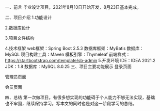 一、前言
毕业设计项目，2021年8月10日开始开发，8月23日基本完成。

二、项目介绍
1.功能设计


2.数据库设计


3.项目文件结构


4.技术框架
web框架：Spring Boot 2.5.3
数据库框架：MyBatis
数据库：MySQL
项目构建工具：Maven
模板引擎：Thymeleaf
前端样式：https://startbootstrap.com/template/sb-admin
5.开发环境
IDE：IDEA 2021.2
JDK：1.8
数据库：MySQL 8.0.25
三、项目主要功能展示
登录页面


管理员页面
  

会员页面
 

四、总结
第一次做项目，有很多想实现的功能碍于个人能力不够无法实现，基础也不牢固，继续保持学习。写本文的同时也是对这一阶段学习的总结。
